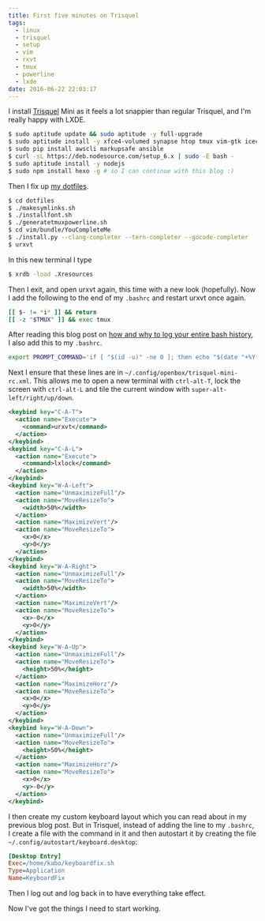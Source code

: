 ```yaml
---
title: First five minutes on Trisquel
tags:
  - linux
  - trisquel
  - setup
  - vim
  - rxvt
  - tmux
  - powerline
  - lxde
date: 2016-06-22 22:03:17
---
```


I install [Trisquel](https://trisquel.info/) Mini as it feels a lot snappier than regular Trisquel, and I'm really happy with LXDE.
``` bash
$ sudo aptitude update && sudo aptitude -y full-upgrade
$ sudo aptitude install -y xfce4-volumed synapse htop tmux vim-gtk icecat abrowser build-essential xclip keepassx shutter clang cmake golang icedove enigmail rxvt-unicode-256color openjdk-7-jdk curl git x11-xserver-utils python-dev xscreensaver xscreensaver-gl-extra xscreensaver-data-extra python-pip trisquel-codecs libssl-dev xfce4-clipman
$ sudo pip install awscli markupsafe ansible
$ curl -sL https://deb.nodesource.com/setup_6.x | sudo -E bash -
$ sudo aptitude install -y nodejs
$ sudo npm install hexo -g # so I can continue with this blog :)
```

Then I fix up [my dotfiles](https://github.com/kabo/dotfiles).
``` bash
$ cd dotfiles
$ ./makesymlinks.sh
$ ./installfont.sh
$ ./generatetmuxpowerline.sh
$ cd vim/bundle/YouCompleteMe
$ ./install.py --clang-completer --tern-completer --gocode-completer
$ urxvt
```

In this new terminal I type
``` bash
$ xrdb -load .Xresources
```

Then I exit, and open urxvt again, this time with a new look (hopefully). Now I add the following to the end of my `.bashrc` and restart urxvt once again.
``` bash
[[ $- != *i* ]] && return
[[ -z "$TMUX" ]] && exec tmux
```

After reading this blog post on [how and why to log your entire bash history](https://spin.atomicobject.com/2016/05/28/log-bash-history/), I also add this to my `.bashrc`.
``` bash
export PROMPT_COMMAND='if [ "$(id -u)" -ne 0 ]; then echo "$(date "+%Y-%m-%d.%H:%M:%S") $(pwd) $(history 1)" >> ~/.logs/bash-history-$(date "+%Y-%m-%d").log; fi'
```

Next I ensure that these lines are in `~/.config/openbox/trisquel-mini-rc.xml`. This allows me to open a new terminal with `ctrl-alt-T`, lock the screen with `ctrl-alt-L` and tile the current window with `super-alt-left/right/up/down`.
``` xml
<keybind key="C-A-T">
  <action name="Execute">
    <command>urxvt</command>
  </action>
</keybind>
<keybind key="C-A-L">
  <action name="Execute">
    <command>lxlock</command>
  </action>
</keybind>
<keybind key="W-A-Left">
  <action name="UnmaximizeFull"/>
  <action name="MoveResizeTo">
    <width>50%</width>
  </action>
  <action name="MaximizeVert"/>
  <action name="MoveResizeTo">
    <x>0</x>
    <y>0</y>
  </action>
</keybind>
<keybind key="W-A-Right">
  <action name="UnmaximizeFull"/>
  <action name="MoveResizeTo">
    <width>50%</width>
  </action>
  <action name="MaximizeVert"/>
  <action name="MoveResizeTo">
    <x>-0</x>
    <y>0</y>
  </action>
</keybind>
<keybind key="W-A-Up">
  <action name="UnmaximizeFull"/>
  <action name="MoveResizeTo">
    <height>50%</height>
  </action>
  <action name="MaximizeHorz"/>
  <action name="MoveResizeTo">
    <x>0</x>
    <y>0</y>
  </action>
</keybind>
<keybind key="W-A-Down">
  <action name="UnmaximizeFull"/>
  <action name="MoveResizeTo">
    <height>50%</height>
  </action>
  <action name="MaximizeHorz"/>
  <action name="MoveResizeTo">
    <x>0</x>
    <y>-0</y>
  </action>
</keybind>
```

I then create my custom keyboard layout which you can read about in my previous blog post. But in Trisquel, instead of adding the line to my `.bashrc`, I create a file with the command in it and then autostart it by creating the file `~/.config/autostart/keyboard.desktop`:
``` ini
[Desktop Entry]
Exec=/home/kabo/keyboardfix.sh
Type=Application
Name=KeyboardFix
```

Then I log out and log back in to have everything take effect.

Now I've got the things I need to start working.
